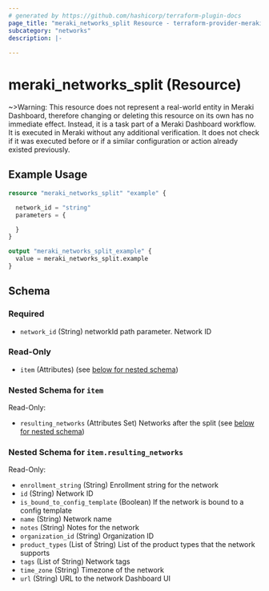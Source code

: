 ```yaml
---
# generated by https://github.com/hashicorp/terraform-plugin-docs
page_title: "meraki_networks_split Resource - terraform-provider-meraki"
subcategory: "networks"
description: |-
  
---
```


# meraki_networks_split (Resource)





~>Warning: This resource does not represent a real-world entity in Meraki Dashboard, therefore changing or deleting this resource on its own has no immediate effect. Instead, it is a task part of a Meraki Dashboard workflow. It is executed in Meraki without any additional verification. It does not check if it was executed before or if a similar configuration or action 
already existed previously.


## Example Usage

```terraform
resource "meraki_networks_split" "example" {

  network_id = "string"
  parameters = {

  }
}

output "meraki_networks_split_example" {
  value = meraki_networks_split.example
}
```

<!-- schema generated by tfplugindocs -->
## Schema

### Required

- `network_id` (String) networkId path parameter. Network ID

### Read-Only

- `item` (Attributes) (see [below for nested schema](#nestedatt--item))

<a id="nestedatt--item"></a>
### Nested Schema for `item`

Read-Only:

- `resulting_networks` (Attributes Set) Networks after the split (see [below for nested schema](#nestedatt--item--resulting_networks))

<a id="nestedatt--item--resulting_networks"></a>
### Nested Schema for `item.resulting_networks`

Read-Only:

- `enrollment_string` (String) Enrollment string for the network
- `id` (String) Network ID
- `is_bound_to_config_template` (Boolean) If the network is bound to a config template
- `name` (String) Network name
- `notes` (String) Notes for the network
- `organization_id` (String) Organization ID
- `product_types` (List of String) List of the product types that the network supports
- `tags` (List of String) Network tags
- `time_zone` (String) Timezone of the network
- `url` (String) URL to the network Dashboard UI
